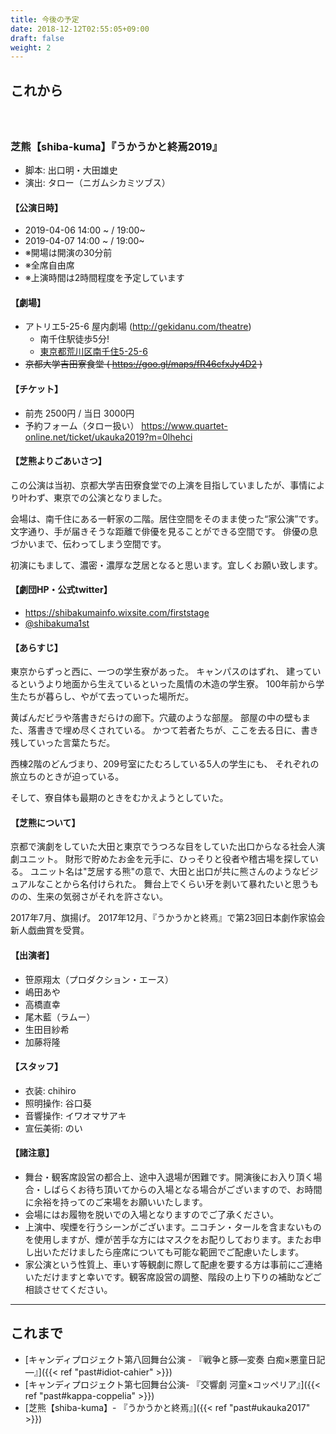 ```yaml
---
title: 今後の予定
date: 2018-12-12T02:55:05+09:00
draft: false
weight: 2
---
```


## これから

<h3 id="ukauka2019"><br><br>芝熊【shiba-kuma】『うかうかと終焉2019』</h3>

* 脚本: 出口明・大田雄史
* 演出: タロー（ニガムシカミツブス）

#### 【公演日時】

* 2019-04-06 14:00 ~ / 19:00~
* 2019-04-07 14:00 ~ / 19:00~
* ※開場は開演の30分前
* ※全席自由席
* ※上演時間は2時間程度を予定しています

#### 【劇場】

* アトリエ5-25-6 屋内劇場 (http://gekidanu.com/theatre)
    * 南千住駅徒歩5分!
    * [東京都荒川区南千住5-25-6](https://goo.gl/maps/cKLhH3FYRkr)
* ~~京都大学吉田寮食堂 ( https://goo.gl/maps/fR46cfxJy4D2 )~~

#### 【チケット】

* 前売 2500円 / 当日 3000円
* 予約フォーム（タロー扱い） https://www.quartet-online.net/ticket/ukauka2019?m=0lhehci


#### 【芝熊よりごあいさつ】
この公演は当初、京都大学吉田寮食堂での上演を目指していましたが、事情により叶わず、東京での公演となりました。

会場は、南千住にある一軒家の二階。居住空間をそのまま使った“家公演”です。
文字通り、手が届きそうな距離で俳優を見ることができる空間です。
俳優の息づかいまで、伝わってしまう空間です。

初演にもまして、濃密・濃厚な芝居となると思います。宜しくお願い致します。

#### 【劇団HP・公式twitter】

* https://shibakumainfo.wixsite.com/firststage
* [@shibakuma1st](https://twitter.com/shibakuma1st)


#### 【あらすじ】

東京からずっと西に、一つの学生寮があった。
キャンパスのはずれ、
建っているというより地面から生えているといった風情の木造の学生寮。
100年前から学生たちが暮らし、やがて去っていった場所だ。

黄ばんだビラや落書きだらけの廊下。穴蔵のような部屋。
部屋の中の壁もまた、落書きで埋め尽くされている。
かつて若者たちが、ここを去る日に、書き残していった言葉たちだ。

西棟2階のどんづまり、209号室にたむろしている5人の学生にも、
それぞれの旅立ちのときが迫っている。

そして、寮自体も最期のときをむかえようとしていた。

#### 【芝熊について】

京都で演劇をしていた大田と東京でうつろな目をしていた出口からなる社会人演劇ユニット。
 財形で貯めたお金を元手に、ひっそりと役者や稽古場を探している。
ユニット名は"芝居する熊"の意で、大田と出口が共に熊さんのようなビジュアルなことから名付けられた。
 舞台上でくらい牙を剥いて暴れたいと思うものの、生来の気弱さがそれを許さない。

2017年7月、旗揚げ。
2017年12月、『うかうかと終焉』で第23回日本劇作家協会新人戯曲賞を受賞。

#### 【出演者】

* 笹原翔太（プロダクション・エース）
* 嶋田あや
* 高橋直幸
* 尾木藍（ラムー）
* 生田目紗希
* 加藤将隆

#### 【スタッフ】

* 衣装: chihiro
* 照明操作: 谷口葵
* 音響操作: イワオマサアキ
* 宣伝美術: のい

#### 【諸注意】

* 舞台・観客席設営の都合上、途中入退場が困難です。開演後にお入り頂く場合・しばらくお待ち頂いてからの入場となる場合がございますので、お時間に余裕を持ってのご来場をお願いいたします。
* 会場にはお履物を脱いでの入場となりますのでご了承ください。
* 上演中、喫煙を行うシーンがございます。ニコチン・タールを含まないものを使用しますが、煙が苦手な方にはマスクをお配りしております。またお申し出いただけましたら座席についても可能な範囲でご配慮いたします。
* 家公演という性質上、車いす等観劇に際して配慮を要する方は事前にご連絡いただけますと幸いです。観客席設営の調整、階段の上り下りの補助などご相談させてください。

---

## これまで

* [キャンディプロジェクト第八回舞台公演 - 『戦争と豚―変奏 白痴×悪童日記―』]({{< ref "past#idiot-cahier" >}})
* [キャンディプロジェクト第七回舞台公演- 『交響劇 河童×コッペリア』]({{< ref "past#kappa-coppelia" >}})
* [芝熊【shiba-kuma】- 『うかうかと終焉』]({{< ref "past#ukauka2017" >}})
